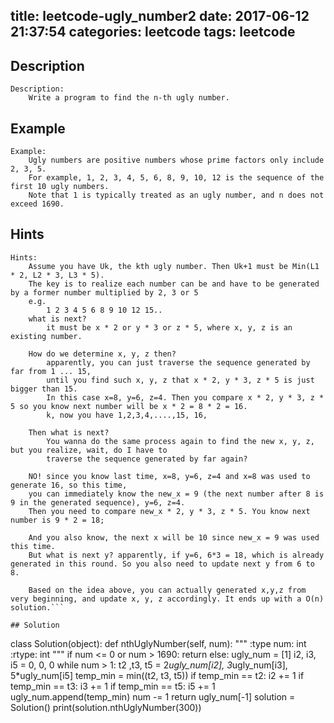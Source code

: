 title: leetcode-ugly_number2
date: 2017-06-12 21:37:54
categories: leetcode
tags: leetcode
---

## Description
```
Description:
    Write a program to find the n-th ugly number.

```

## Example
```
Example:
    Ugly numbers are positive numbers whose prime factors only include 2, 3, 5. 
    For example, 1, 2, 3, 4, 5, 6, 8, 9, 10, 12 is the sequence of the first 10 ugly numbers.
    Note that 1 is typically treated as an ugly number, and n does not exceed 1690.

```

<!-- more -->

## Hints
```
Hints:
    Assume you have Uk, the kth ugly number. Then Uk+1 must be Min(L1 * 2, L2 * 3, L3 * 5).
    The key is to realize each number can be and have to be generated by a former number multiplied by 2, 3 or 5
    e.g.
        1 2 3 4 5 6 8 9 10 12 15..
    what is next?
        it must be x * 2 or y * 3 or z * 5, where x, y, z is an existing number.

    How do we determine x, y, z then?
        apparently, you can just traverse the sequence generated by far from 1 ... 15,
        until you find such x, y, z that x * 2, y * 3, z * 5 is just bigger than 15. 
        In this case x=8, y=6, z=4. Then you compare x * 2, y * 3, z * 5 so you know next number will be x * 2 = 8 * 2 = 16.
        k, now you have 1,2,3,4,....,15, 16,

    Then what is next?
        You wanna do the same process again to find the new x, y, z, but you realize, wait, do I have to
        traverse the sequence generated by far again?

    NO! since you know last time, x=8, y=6, z=4 and x=8 was used to generate 16, so this time, 
    you can immediately know the new_x = 9 (the next number after 8 is 9 in the generated sequence), y=6, z=4.
    Then you need to compare new_x * 2, y * 3, z * 5. You know next number is 9 * 2 = 18;

    And you also know, the next x will be 10 since new_x = 9 was used this time.
    But what is next y? apparently, if y=6, 6*3 = 18, which is already generated in this round. So you also need to update next y from 6 to 8.

    Based on the idea above, you can actually generated x,y,z from very beginning, and update x, y, z accordingly. It ends up with a O(n) solution.```

## Solution

```
class Solution(object):
    def nthUglyNumber(self, num):
        """
        :type num: int
        :rtype: int
        """
        if num <= 0 or num > 1690:
            return 
        else:
            ugly_num = [1]
            i2, i3, i5 = 0, 0, 0
            while num > 1:
                t2 ,t3, t5 = 2*ugly_num[i2], 3*ugly_num[i3], 5*ugly_num[i5]
                temp_min = min((t2, t3, t5))
                if temp_min == t2:
                    i2 += 1
                if temp_min == t3:
                    i3 += 1
                if temp_min == t5:
                    i5 += 1
                ugly_num.append(temp_min)
                num -= 1
            return ugly_num[-1]
solution = Solution()
print(solution.nthUglyNumber(300))

```
